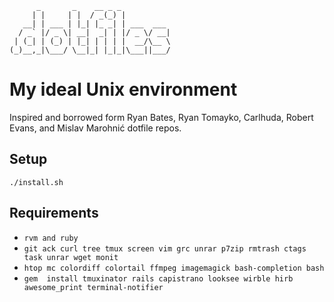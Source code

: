           _       _    __ _ _
         | |     | |  / _(_) |
       __| | ___ | |_| |_ _| | ___  ___
      / _` |/ _ \| __|  _| | |/ _ \/ __|
     | (_| | (_) | |_| | | | |  __/\__ \
    (_)__,_|\___/ \__|_| |_|_|\___||___/

# My ideal Unix environment

Inspired and borrowed form Ryan Bates, Ryan Tomayko, Carlhuda, Robert Evans, and Mislav Marohnić dotfile repos.

## Setup
`./install.sh`

## Requirements
- `rvm and ruby`
- `git ack curl tree tmux screen vim grc unrar p7zip rmtrash ctags task unrar wget monit`
- `htop mc colordiff colortail ffmpeg imagemagick bash-completion bash`
- `gem  install tmuxinator rails capistrano looksee wirble hirb awesome_print terminal-notifier`
